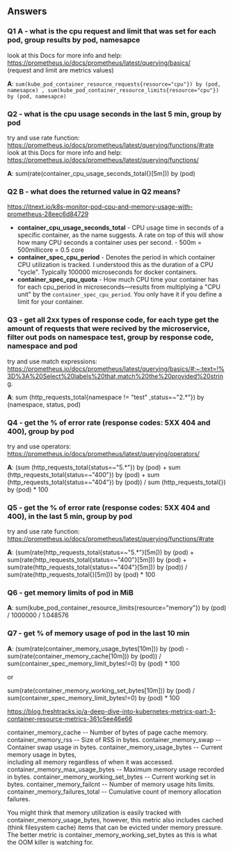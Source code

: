 ## Answers

### Q1 A - what is the cpu request and limit that was set for each pod, group results by pod, namesapce
look at this Docs for more info and help: \
https://prometheus.io/docs/prometheus/latest/querying/basics/ \
(request and limit are metrics values)

**A**: `sum(kube_pod_container_resource_requests{resource="cpu"}) by (pod, namesapce) , sum(kube_pod_container_resource_limits{resource="cpu"}) by (pod, namesapce)`

### Q2 - what is the cpu usage seconds in the last 5 min, group by pod 
try and use rate function: \
https://prometheus.io/docs/prometheus/latest/querying/functions/#rate \
look at this Docs for more info and help:
https://prometheus.io/docs/prometheus/latest/querying/functions/

**A**: sum(rate(container_cpu_usage_seconds_total{}[5m])) by (pod)

### Q2 B - what does the returned value in Q2 means?

https://itnext.io/k8s-monitor-pod-cpu-and-memory-usage-with-prometheus-28eec6d84729

- **container_cpu_usage_seconds_total** - CPU usage time in seconds of a specific container, as the name suggests. A rate on top of this will show how many CPU seconds a container uses per second. - 500m = 500millicore = 0.5 core
- **container_spec_cpu_period** - Denotes the period in which container CPU utilization is tracked. I understood this as the duration of a CPU "cycle". Typically 100000 microseconds for docker containers.
- **container_spec_cpu_quota** - How much CPU time your container has for each cpu_period in microseconds—results from multiplying a "CPU unit" by the `container_spec_cpu_period`. You only have it if you define a limit for your container.

### Q3 - get all 2xx types of response code, for each type get the amount of requests that were recived by the microservice, filter out pods on namespace test, group by response code, namespace and pod
try and use match expressions: \
https://prometheus.io/docs/prometheus/latest/querying/basics/#:~:text=!%3D%3A%20Select%20labels%20that,match%20the%20provided%20string.

**A**: sum (http_requests_total{namespace != "test" ,status=~"2.*"}) by (namespace, status, pod)

### Q4 - get the % of error rate (response codes: 5XX 404 and 400), group by pod
try and use operators: \
https://prometheus.io/docs/prometheus/latest/querying/operators/

**A**: (sum (http_requests_total{status=~"5.*"}) by (pod) + sum (http_requests_total{status=~"400"}) by (pod) + sum (http_requests_total{status=~"404"}) by (pod)) / sum (http_requests_total{}) by (pod) * 100

### Q5 - get the % of error rate (response codes: 5XX 404 and 400), in the last 5 min, group by pod
try and use rate function: \
https://prometheus.io/docs/prometheus/latest/querying/functions/#rate

**A**: (sum(rate(http_requests_total{status=~"5.*"}[5m])) by (pod) + sum(rate(http_requests_total{status=~"400"}[5m])) by (pod) + sum(rate(http_requests_total{status=~"404"}[5m])) by (pod)) / sum(rate(http_requests_total{}[5m])) by (pod) * 100

### Q6 - get memory limits of pod in MiB

**A**: sum(kube_pod_container_resource_limits{resource="memory"}) by (pod) / 1000000 / 1.048576

### Q7 - get % of memory usage of pod in the last 10 min

**A**: (sum(rate(container_memory_usage_bytes[10m])) by (pod) -  sum(rate(container_memory_cache[10m])) by (pod)) /  sum(container_spec_memory_limit_bytes!=0) by (pod) * 100

or

sum(rate(container_memory_working_set_bytes[10m])) by (pod) /  sum(container_spec_memory_limit_bytes!=0) by (pod) * 100

https://blog.freshtracks.io/a-deep-dive-into-kubernetes-metrics-part-3-container-resource-metrics-361c5ee46e66

container_memory_cache -- Number of bytes of page cache memory.
container_memory_rss -- Size of RSS in bytes.
container_memory_swap -- Container swap usage in bytes.
container_memory_usage_bytes -- Current memory usage in bytes,       
                                including all memory regardless of
                                when it was accessed.
container_memory_max_usage_bytes -- Maximum memory usage recorded 
                                    in bytes.
container_memory_working_set_bytes -- Current working set in bytes.
container_memory_failcnt -- Number of memory usage hits limits.
container_memory_failures_total -- Cumulative count of memory 
                                   allocation failures.

You might think that memory utilization is easily tracked with container_memory_usage_bytes, however, this metric also includes cached (think filesystem cache) items that can be evicted under memory pressure. The better metric is container_memory_working_set_bytes as this is what the OOM killer is watching for.
